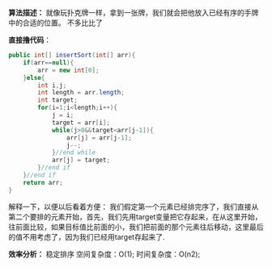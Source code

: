 **算法描述：**
就像玩扑克牌一样，拿到一张牌，我们就会把他放入已经有序的手牌中的合适的位置。
不多比比了

**直接撸代码**：
```java
public int[] insertSort(int[] arr){
	if(arr==null){
		arr = new int[0];
	}else{
		int i,j;
		int length = arr.length;
		int target;
		for(i=1;i<length;i++){
			j = i;
			target = arr[i];	
			while(j>0&&target<arr[j-1]){
				arr[j] = arr[j-1];
				j--;
			}//end while
			arr[j] = target;
		}//end if
	}//end if	
	return arr;
}
```

解释一下，以便以后看着方便：
我们假定第一个元素已经排完序了，我们直接从第二个要排的元素开始，首先，我们先用target变量把它存起来，在从这里开始，往前面比较，如果目标值比前面的小，我们把前面的那个元素往后移动，这里最后的值不用考虑了，因为我们已经用target存起来了.

**效率分析：**
稳定排序
空间复杂度：O(1);
时间复杂度：O(n2);